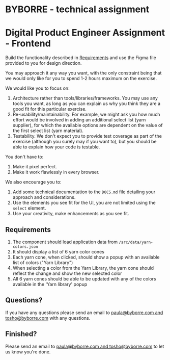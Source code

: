 # BYBORRE - technical assignment

# Digital Product Engineer Assignment - Frontend

Build the functionality described in [Requirements](#requirements) and use the Figma file provided to you for design direction.

You may approach it any way you want, with the only constraint being that we would only like for you to spend 1-2 hours maximum on the exercise.

We would like you to focus on:

1. Architecture rather than tools/libraries/frameworks. You may use any tools you want, as long as you can explain us why you think they are a good fit for this particular exercise.
2. Re-usability/maintainability. For example, we might ask you how much effort would be involved in adding an additional select list (yarn supplier), for which the available options are dependent on the value of the first select list (yarn material).
3. Testability. We don't expect you to provide test coverage as part of the exercise (although you surely may if you want to), but you should be able to explain how your code is testable.

You don't have to:

1. Make it pixel perfect.
2. Make it work flawlessly in every browser.

We also encourage you to:

1. Add some technical documentation to the `DOCS.md` file detailing your approach and considerations.
2. Use the elements you see fit for the UI, you are not limited using the `select` element.
3. Use your creativity, make enhancements as you see fit.

## Requirements

1. The component should load application data from `/src/data/yarn-colors.json`
2. It should display a list of 6 yarn color cones
3. Each yarn cone, when clicked, should show a popup with an available list of colors ("Yarn Library")
4. When selecting a color from the Yarn Library, the yarn cone should reflect the change and show the new selected color
5. All 6 yarn cones should be able to be updated with any of the colors available in the 'Yarn library' popup

## Questions?

If you have any questions please send an email to [paula@byborre.com and tosho@byborre.com](mailto:paula@byborre.com?cc=tosho@byborre.com) with any questions.

## Finished?

Please send an email to [paula@byborre.com and tosho@byborre.com](mailto:paula@byborre.com?cc=tosho@byborre.com) to let us know you're done.
